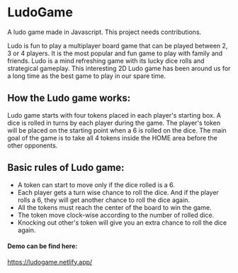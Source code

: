 # LudoGame
A ludo game made in Javascript. This project needs contributions.

Ludo is fun to play a multiplayer board game that can be played between 2, 3 or 4 players. It is the most popular and fun game to play with family and friends. Ludo is a mind refreshing game with its lucky dice rolls and strategical gameplay. This interesting 2D Ludo game has been around us for a long time as the best game to play in our spare time.

## How the Ludo game works:
Ludo game starts with four tokens placed in each player's starting box. A dice is rolled in turns by each player during the game. The player's token will be placed on the starting point when a 6 is rolled on the dice. The main goal of the game is to take all 4 tokens inside the HOME area before the other opponents.

## Basic rules of Ludo game:
  - A token can start to move only if the dice rolled is a 6.
  - Each player gets a turn wise chance to roll the dice. And if the player rolls a 6, they will get another chance to roll the dice again.
  - All the tokens must reach the center of the board to win the game.
  - The token move clock-wise according to the number of rolled dice.
  - Knocking out other's token will give you an extra chance to roll the dice again.


#### Demo can be find here:
https://ludogame.netlify.app/
